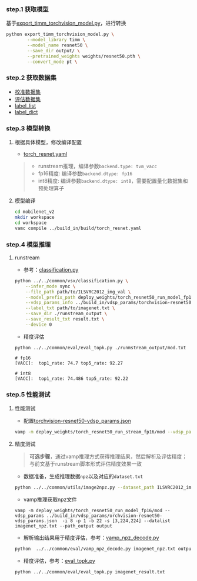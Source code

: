 ### step.1 获取模型
基于[export_timm_torchvision_model.py](../../common/utils/export_timm_torchvision_model.py)，进行转换

```bash
python export_timm_torchvision_model.py \
        --model_library timm \
        --model_name resnet50 \
        --save_dir output/ \
        --pretrained_weights weights/resnet50.pth \
        --convert_mode pt \
```


### step.2 获取数据集
- [校准数据集](https://image-net.org/challenges/LSVRC/2012/index.php)
- [评估数据集](https://image-net.org/challenges/LSVRC/2012/index.php)
- [label_list](../../common/label//imagenet.txt)
- [label_dict](../../common/label//imagenet1000_clsid_to_human.txt)

### step.3 模型转换

1. 根据具体模型，修改编译配置
    - [torch_resnet.yaml](../build_in/build/torch_resnet.yaml)
    
    > - runstream推理，编译参数`backend.type: tvm_vacc`
    > - fp16精度: 编译参数`backend.dtype: fp16`
    > - int8精度: 编译参数`backend.dtype: int8`，需要配置量化数据集和预处理算子
2. 模型编译

    ```bash
    cd mobilenet_v2
    mkdir workspace
    cd workspace
    vamc compile ../build_in/build/torch_resnet.yaml
    ```

### step.4 模型推理

1. runstream
    - 参考：[classification.py](../../common/vsx/classification.py)
    ```bash
    python ../../common/vsx/classification.py \
        --infer_mode sync \
        --file_path path/to/ILSVRC2012_img_val \
        --model_prefix_path deploy_weights/torch_resnet50_run_model_fp16/mod \
        --vdsp_params_info ../build_in/vdsp_params/torchvision-resnet50-vdsp_params.json \
        --label_txt path/to/imagenet.txt \
        --save_dir ./runstream_output \
        --save_result_txt result.txt \
        --device 0
    ```

    - 精度评估
    ```
    python ../../common/eval/eval_topk.py ./runmstream_output/mod.txt
    ```

    ```
    # fp16
    [VACC]:  top1_rate: 74.7 top5_rate: 92.27

    # int8
    [VACC]:  top1_rate: 74.486 top5_rate: 92.22
    ```

### step.5 性能测试
1. 性能测试
    - 配置[torchvision-resnet50-vdsp_params.json](../build_in/vdsp_params/torchvision-resnet50-vdsp_params.json)
    ```bash
    vamp -m deploy_weights/torch_resnet50_run_stream_fp16/mod --vdsp_params ../build_in/vdsp_params/torchvision-resnet50-vdsp_params.json  -i 8 -p 1 -b 2 -s [3,224,224]
    ```

2. 精度测试
    > **可选步骤**，通过vamp推理方式获得推理结果，然后解析及评估精度；与前文基于runstream脚本形式评估精度效果一致
    
    - 数据准备，生成推理数据`npz`以及对应的`dataset.txt`
    ```bash
    python ../../common/utils/image2npz.py --dataset_path ILSVRC2012_img_val --target_path  input_npz  --text_path imagenet_npz.txt
    ```

    - vamp推理获取npz文件
    ```
    vamp -m deploy_weights/torch_resnet50_run_model_fp16/mod --vdsp_params ../build_in/vdsp_params/orchvision-resnet50-vdsp_params.json  -i 8 -p 1 -b 22 -s [3,224,224] --datalist imagenet_npz.txt --path_output output
    ```

    - 解析输出结果用于精度评估，参考：[vamp_npz_decode.py](../../common/eval/vamp_npz_decode.py)
    ```bash
    python  ../../common/eval/vamp_npz_decode.py imagenet_npz.txt output imagenet_result.txt imagenet.txt
    ```
    
    - 精度评估，参考：[eval_topk.py](../../common/eval/eval_topk.py)
    ```bash
    python ../../common/eval/eval_topk.py imagenet_result.txt
    ```